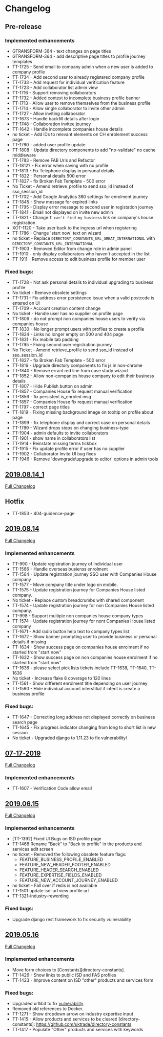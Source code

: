 # Changelog

## Pre-release

### Implemented enhancements
- GTRANSFORM-364 - text changes on page titles
- GTRANSFORM-364 - add descriptive page titles to profile journey templates
- TT-1725 - Send email to company admin when a new user is added to company profile
- TT-1734 - Add second user to already registered company profile
- TT-1733 - Add request for individual verification feature
- TT-1723 - Add collaborator list admin view
- TT-1716 - Support removing collaborators
- TT-1732 - Added context to incomplete business profile banner
- TT-1713 - Allow user to remove themselves from the business profile
- TT-1714 - Allow single collaborator to invite other admin
- TT-1727 - Allow inviting collaborator
- TT-1673 - Handle backfill details after login
- TT-1748 - Collaboration invitee journey
- TT-1642 - Handle incomplete companies house details
- no ticket - Add IDs to relevant elements on CH enrolement success page
- TT-1760 - added user profile update
- TT-1808 - Update directory components to add "no-validate" no cache middleware
- TT-1783 - Remove FAB Urls and Refactor
- TT-1812? - Fix error when saving with no profile
- TT-1813 - Fix Telephone display in personal details
- TT-1822 - Personal details 500 error
- TT-1827 - fix Broken Fab Template - 500 error
- No Ticket - Amend retrieve_profile to send sso_id instead of sso_session_id
- TT-1702 - Add Google Analytics 360 settings for enrolment journey
- TT-1845 - Show message for expired links
- TT-1795 - Display error message to second user in registation journey
- TT-1841 - Email not displayed on invite new admin
- TT-1821 - Change `I can't find my business` link on company's house registration.
- XOT-1120 - Take user back to the ingress url when registering
- TT-1786 - Change 'start now' text on wizard
- no ticket - Replace `DIRECTORY_CONSTANTS_URL_GREAT_INTERNATIONAL` with `DIRECTORY_CONSTANTS_URL_INTERNATIONAL`
- TT-1903 - Removed Editor from change role in admin panel
- TT-1910 - only display collaborators who haven't accepted in the list
- TT-1911 - Remove access to edit business profile for member user

### Fixed bugs:
- TT-1728 - Not ask personal details to individual upgrading to business profile
- No ticket - Remove obsolete settings
- TT-1731 - Fix address error persistence issue when a valid postcode is entered on UI
- TT-1709 - Account creation content change
- No ticket - Handle user has no supplier on profile page
- TT-1806 - do not prompt non companies house users to verify via companies house
- TT-1830 - No longer prompt users with profiles to create a profile
- TT-1824 - Links no longer empty on 500 and 404 page
- TT-1831 - Fix mobile tab padding
- TT-1795 - Fixing second user registration journey
- No Ticket - Amend retrieve_profile to send sso_id instead of sso_session_id
- TT-1827 - fix Broken Fab Template - 500 error
- TT-1816 - Upgrade directory components to fix js in non-chrome
- TT-1840 - Remove errant red line from case study wizard
- TT-1852 - Allow non-companies house company to edit their business details
- TT-1807 - Hide Publish button on admin
- TT-1857 - Companies House fix request manual verification
- TT-1856 - fix persistent is_enroled msg
- TT-1857   - Companies House fix request manual verification
- TT-1797 - correct page titles
- TT-1819 - Fixing missing background image on tooltip on profile about page
- TT-1899 - fix telephone display and correct case on personal details
- TT-1789 - Wizard drops steps on changing business-type
- TT-1904 - admin defaults to invite collaborators 
- TT-1901 - show name in collaborators list 
- TT-1914 - Reinstate missing terms tickbox
- TT-1915 - Fix update profile error if user has no supplier
- TT-1902 - Collaborator Invite UI bug fixes
- TT-1946 - Remove 'downgrade\upgrade to editor' options in admin tools

## [2019.08.14_1](https://github.com/uktrade/directory-ui-supplier/releases/tag/2019.08.14_1)
[Full Changelog](https://github.com/uktrade/directory-ui-supplier/compare/2019.08.14...2019.08.14_1)

## Hotfix
- TT-1853 - 404-guidence-page

## [2019.08.14](https://github.com/uktrade/directory-ui-supplier/releases/tag/2019.08.14)
[Full Changelog](https://github.com/uktrade/directory-ui-supplier/compare/2019.06.25_2...2019.08.14)

### Implemented enhancements
- TT-990  - Update registration journey of individual user
- TT-1566 - Handle overseas busienss enrolment
- TT-1564 - Update registration journey SSO user with Companies House company
- TT-1577 - Move company title under logo on mobile.
- TT-1575 - Update registration journey for Companies House listed company.
- No ticket - Replace custom breadcrumbs with shared component
- TT-1574 - Update registration journey for non Companies House listed company.
- TT-998 - Support multiple non companies house company types
- TT-1574 - Update registration journey for nont Companies House listed company
- TT-1671 - Add radio button help text to company types list
- TT-1672 - Show banner prompting user to provide business or personal details if missing
- TT-1634 - Show success page on companies house enrolment if no started from "start now"
- TT-1632 - Show success page on non companies house enrolment if no started from "start now"
- TT-1636 - please select pick lists tickets include TT-1638, TT-1640,  TT-1636
- No ticket - Increase flake 8 coverage to 120 lines
- TT-1561 - Show different enrolment title depending on user journey
- TT-1560 - Hide individual account interstitial if intent is create a business profile

### Fixed bugs:

- TT-1647 - Correcting long address not displayed correctly on business search page
- TT-1645 - Fix progress indicator changing from long to short list in new session
- No ticket - Upgraded django to 1.11.23 to fix vulnerabilityI

## [07-17-2019 ](https://github.com/uktrade/directory-ui-supplier/releases/tag/07-17-2019 )
[Full Changelog](https://github.com/uktrade/directory-ui-supplier/compare/2019.06.05...07-17-2019)

### Implemented enhancements

- TT-1607 - Verification Code allow email

## [2019.06.15](https://github.com/uktrade/directory-ui-supplier/releases/tag/2019.06.05)

[Full Changelog](https://github.com/uktrade/directory-ui-supplier/compare/2019.05.16...2019.06.05)

### Implemented enhancements
- [TT-1392] Fixed UI Bugs on ISD profile page
- TT-1468 Rename "Back" to "Back to profile" in the products and services edit screen
- no ticket - Removed the following obsolete feature flags:
    + FEATURE_BUSINESS_PROFILE_ENABLED
    + FEATURE_NEW_HEADER_FOOTER_ENABLED
    + FEATURE_HEADER_SEARCH_ENABLED
    + FEATURE_EXPERTISE_FIELDS_ENABLED
    + FEATURE_NEW_ACCOUNT_JOURNEY_ENABLED
- no ticket - Fall over if redis is not available
- TT-1501 update isd-url view profile url
- TT-1321-industry-rewording

### Fixed bugs:
- Upgrade django rest framework to fix security vulnerability

## [2019.05.16](https://github.com/uktrade/directory-ui-supplier/releases/tag/2019.05.16)

[Full Changelog](https://github.com/uktrade/directory-ui-supplier/compare/2019.04.08...2019.05.16)

### Implemented enhancements
- Move form choices to [Constants][directory-constants].
- TT-1426 - Show links to public ISD and FAS profiles
- TT-1423 - Improve content on ISD "other" products and services form

### Fixed bugs:
- Upgraded urllib3 to fix [vulnerability](https://nvd.nist.gov/vuln/detail/CVE-2019-11324)
- Removed old references to Docker.
- TT-1271 - Show dropdown arrow on industry expertise input
- TT-1415 - Allow products and services to be cleared
[directory-constants]: https://github.com/uktrade/directory-constants
- TT-1417 - Populate "Other" products and services with keywords
